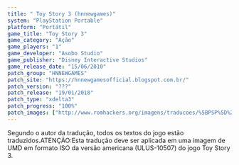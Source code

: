 ```yaml
---
title: " Toy Story 3 (hnnewgames)"
system: "PlayStation Portable"
platform: "Portátil"
game_title: "Toy Story 3"
game_category: "Ação"
game_players: "1"
game_developer: "Asobo Studio"
game_publisher: "Disney Interactive Studios"
game_release_date: "15/06/2010"
patch_group: "HNNEWGAMES"
patch_site: "https://hnnewgamesofficial.blogspot.com.br/"
patch_version: "???"
patch_release: "19/01/2018"
patch_type: "xdelta3"
patch_progress: "100%"
patch_images: ["http://www.romhackers.org/imagens/traducoes/%5BPSP%5D%20Toy%20Story%203%20-%20hnnewgames%20-%201.jpg","http://www.romhackers.org/imagens/traducoes/%5BPSP%5D%20Toy%20Story%203%20-%20hnnewgames%20-%202.jpg","http://www.romhackers.org/imagens/traducoes/%5BPSP%5D%20Toy%20Story%203%20-%20hnnewgames%20-%203.jpg"]
---
```

Segundo o autor da tradução, todos os textos do jogo estão traduzidos.ATENÇÃO:Esta tradução deve ser aplicada em uma imagem de UMD em formato ISO da versão americana (ULUS-10507) do jogo Toy Story 3.